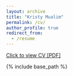 ```yaml
---
layout: archive
title: "Kristy Mualim"
permalink: /cv/
author_profile: true
redirect_from:
  - /resume
---
```


[Click to view CV [PDF]](https://kmualim.github.com/files/cv.pdf)
<!-- <embed src="http://kmualim.github..com/files/cv.pdf" width="650" height="1800" type='application/pdf'> -->

{% include base_path %}





  
